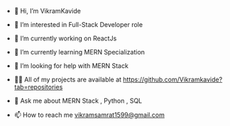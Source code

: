 - 👋 Hi, I’m VikramKavide

- 👀 I’m interested in Full-Stack Developer role

- 🔭 I’m currently working on ReactJs

- 🌱 I’m currently learning MERN Specialization

- 🤝 I’m looking for help with MERN Stack

- 👨‍💻 All of my projects are available at https://github.com/Vikramkavide?tab=repositories

- 💬 Ask me about MERN Stack , Python , SQL

- 📫 How to reach me vikramsamrat1599@gmail.com
<!---
VikramKavide/VikramKavide is a ✨ special ✨ repository because its `README.md` (this file) appears on your GitHub profile.
You can click the Preview link to take a look at your changes.
--->
